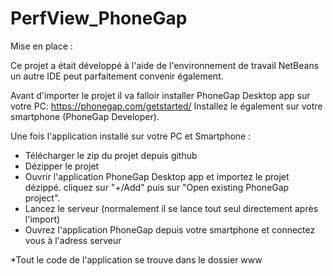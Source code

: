 # PerfView_PhoneGap

Mise en place :

Ce projet a était développé à l'aide de l'environnement de travail NetBeans un autre IDE peut parfaitement convenir également.

Avant d'importer le projet il va falloir installer PhoneGap Desktop app sur votre PC: https://phonegap.com/getstarted/
Installez le également sur votre smartphone (PhoneGap Developer).

Une fois l'application installé sur votre PC et Smartphone : 
  - Télécharger le zip du projet depuis github
  - Dézipper le projet
  - Ouvrir l'application PhoneGap Desktop app et importez le projet dézippé.
        cliquez sur "+/Add" puis sur "Open existing PhoneGap project".
  - Lancez le serveur (normalement il se lance tout seul directement après l'import)
  - Ouvrez l'application PhoneGap depuis votre smartphone et connectez vous à l'adress serveur
  
*Tout le code de l'application se trouve dans le dossier www
